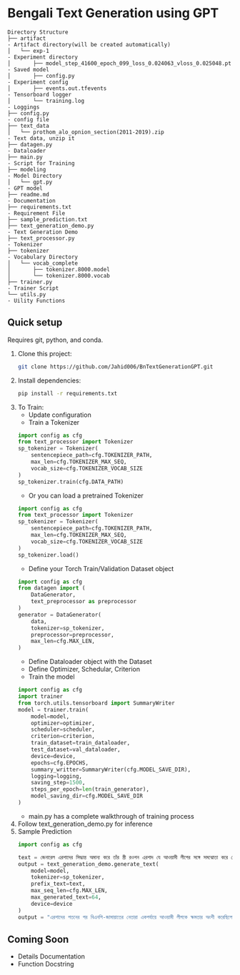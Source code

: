 # Bengali Text Generation using GPT


```
Directory Structure
├── artifact                                                             - Artifact directory(will be created automatically)
│   └── exp-1                                                            - Experiment directory
│       ├── model_step_41600_epoch_099_loss_0.024063_vloss_0.025048.pt   - Saved model
│       ├── config.py                                                    - Experiment config
│       ├── events.out.tfevents                                          - Tensorboard logger
│       └── training.log                                                 - Loggings
├── config.py                                                            - config file
├── text_data
│   └── prothom_alo_opnion_section(2011-2019).zip                        - Text data, unzip it
├── datagen.py                                                           - Dataloader
├── main.py                                                              - Script for Training
├── modeling                                                             - Model Directory
│   └── gpt.py                                                           - GPT model
├── readme.md                                                            - Documentation
├── requirements.txt                                                     - Requirement File
├── sample_prediction.txt
├── text_generation_demo.py                                              - Text Generation Demo
├── text_processor.py                                                    - Tokenizer
├── tokenizer                                                            - Vocabulary Directory
│   └── vocab_complete
│       ├── tokenizer.8000.model
│       └── tokenizer.8000.vocab
├── trainer.py                                                           - Trainer Script
└── utils.py                                                             - Uility Functions
```

## Quick setup

Requires git, python, and conda.

1. Clone this project:
    ```bash
    git clone https://github.com/Jahid006/BnTextGenerationGPT.git
    ```
2. Install dependencies:
    ```bash
    pip install -r requirements.txt
    ```
3. To Train:
    - Update configuration
    - Train a Tokenizer
    ```python
    import config as cfg
    from text_processor import Tokenizer
    sp_tokenizer = Tokenizer(
        sentencepiece_path=cfg.TOKENIZER_PATH,
        max_len=cfg.TOKENIZER_MAX_SEQ,
        vocab_size=cfg.TOKENIZER_VOCAB_SIZE
    )
    sp_tokenizer.train(cfg.DATA_PATH)
    ```
    - Or you can load a pretrained Tokenizer
    ```python
    import config as cfg
    from text_processor import Tokenizer
    sp_tokenizer = Tokenizer(
        sentencepiece_path=cfg.TOKENIZER_PATH,
        max_len=cfg.TOKENIZER_MAX_SEQ,
        vocab_size=cfg.TOKENIZER_VOCAB_SIZE
    )
    sp_tokenizer.load()
    ```
    - Define your Torch Train/Validation Dataset object
    ```python
    import config as cfg
    from datagen import (
        DataGenerator,
        text_preprocessor as preprocessor
    )
    generator = DataGenerator(
        data,
        tokenizer=sp_tokenizer,
        preprocessor=preprocessor,
        max_len=cfg.MAX_LEN,
    )
    ```
    - Define Dataloader object with the Dataset
    - Define Optimizer, Schedular, Criterion
    - Train the model
    ```python
    import config as cfg
    import trainer 
    from torch.utils.tensorboard import SummaryWriter
    model = trainer.train(
        model=model,
        optimizer=optimizer,
        scheduler=scheduler,
        criterion=criterion,
        train_dataset=train_dataloader,
        test_dataset=val_dataloader,
        device=device,
        epochs=cfg.EPOCHS,
        summary_writter=SummaryWriter(cfg.MODEL_SAVE_DIR),
        logging=logging,
        saving_step=1500,
        steps_per_epoch=len(train_generator),
        model_saving_dir=cfg.MODEL_SAVE_DIR
    )
    ```
    - main.py has a complete walkthrough of training process
4. Follow text_generation_demo.py for inference
5. Sample Prediction
    ```python
    import config as cfg

    text = জেনারেল এরশাদের সিদ্ধান্ত অমান্য করে তাঁর স্ত্রী রওশন এরশাদ যে আওয়ামী লীগের সঙ্গে সমঝোতা করে ফেলেছিলেন, সে কথাও সবার জানা। রওশন এরশাদের সিদ্ধান্তেই সেদিন জাতীয় পার্টির অন্য নেতারা মনোনয়নপত্র জমা দিয়েছেন এবং নির্বাচনে প্রতিদ্বন্দ্বিতা করেছেন। জেনারেল এরশাদের নামে যেসব আসনে মনোনয়নপত্র জমা পড়েছিল, সেগুলোর যথার্থতা নিয়েও তখন প্রশ্ন উঠেছিল।
    output = text_generation_demo.generate_text(
        model=model,
        tokenizer=sp_tokenizer,
        prefix_text=text,
        max_seq_len=cfg.MAX_LEN,
        max_generated_text=64,
        device=device
    )
    output = "এরশাদের পতনের পর বিএনপি-জামায়াতের নেতারা একপর্যায়ে আওয়ামী লীগকে ক্ষমতার অংশী করেছিলেন। এরশাদ ক্ষমতার অংশীদার ছিলেন।"
    ```


## Coming Soon
* Details Documentation
* Function Docstring